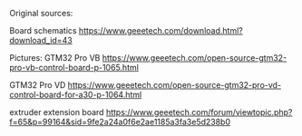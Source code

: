 Original sources:

Board schematics
https://www.geeetech.com/download.html?download_id=43

Pictures:
GTM32 Pro VB
https://www.geeetech.com/open-source-gtm32-pro-vb-control-board-p-1065.html

GTM32 Pro VD
https://www.geeetech.com/open-source-gtm32-pro-vd-control-board-for-a30-p-1064.html

extruder extension board
https://www.geeetech.com/forum/viewtopic.php?f=65&p=99164&sid=9fe2a24a0f6e2ae1185a3fa3e5d238b0